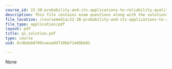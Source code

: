 ```yaml
---
course_id: 22-38-probability-and-its-applications-to-reliability-quality-control-and-risk-assessment-fall-2005
description: This file contains exam questions along with the solutions.
file_location: /coursemedia/22-38-probability-and-its-applications-to-reliability-quality-control-and-risk-assessment-fall-2005/6cdbdeb0709caeaadd710bbf14d9bb81_q1_solution.pdf
file_type: application/pdf
layout: pdf
title: q1_solution.pdf
type: course
uid: 6cdbdeb0709caeaadd710bbf14d9bb81

---
```

None